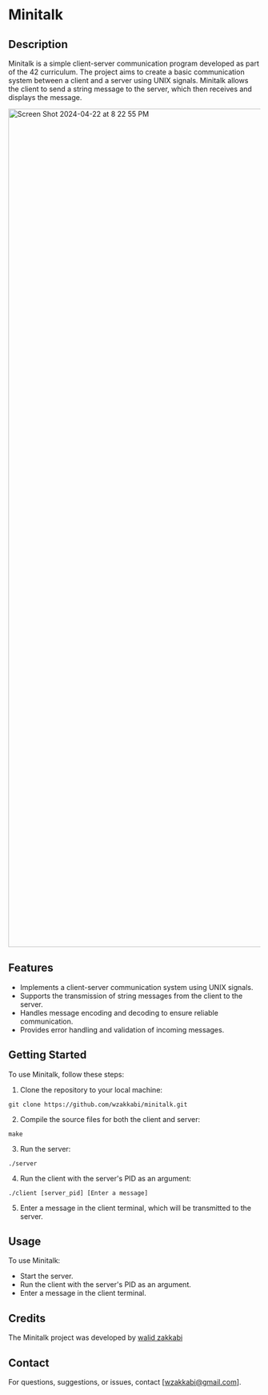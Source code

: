 # Minitalk

## Description
Minitalk is a simple client-server communication program developed as part of the 42 curriculum. The project aims to create a basic communication system between a client and a server using UNIX signals. Minitalk allows the client to send a string message to the server, which then receives and displays the message.

<img width="1676" alt="Screen Shot 2024-04-22 at 8 22 55 PM" src="https://github.com/wzakkabi/minitalk/assets/114888333/d3bcbb83-1f91-459b-a63c-a9abd12de60e">

## Features
- Implements a client-server communication system using UNIX signals.
- Supports the transmission of string messages from the client to the server.
- Handles message encoding and decoding to ensure reliable communication.
- Provides error handling and validation of incoming messages.

## Getting Started
To use Minitalk, follow these steps:

1. Clone the repository to your local machine:
```shell
git clone https://github.com/wzakkabi/minitalk.git
```

2. Compile the source files for both the client and server:

```shell
make
```

3. Run the server:
```shell
./server
```

4. Run the client with the server's PID as an argument:
```shell
./client [server_pid] [Enter a message]
```

5. Enter a message in the client terminal, which will be transmitted to the server.

## Usage
To use Minitalk:
- Start the server.
- Run the client with the server's PID as an argument.
- Enter a message in the client terminal.


## Credits
The Minitalk project was developed by [walid zakkabi](https://github.com/wzakkabi)

## Contact
For questions, suggestions, or issues, contact [wzakkabi@gmail.com].

